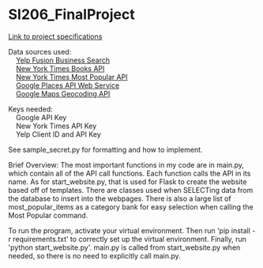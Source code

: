 # SI206_FinalProject

[Link to project specifications](https://docs.google.com/document/d/19vyyYe2d-VGWf_sN3y82lbJaitR4eN-LitTRz2COu1Q/edit)

Data sources used:  
&nbsp;&nbsp;&nbsp;&nbsp;[Yelp Fusion Business Search](https://www.yelp.com/developers/documentation/v3/business_search)  
&nbsp;&nbsp;&nbsp;&nbsp;[New York Times Books API](https://developer.nytimes.com/books_api.json)  
&nbsp;&nbsp;&nbsp;&nbsp;[New York Times Most Popular API](https://developer.nytimes.com/most_popular_api_v2.json)  
&nbsp;&nbsp;&nbsp;&nbsp;[Google Places API Web Service](https://developers.google.com/places/web-service/search)  
&nbsp;&nbsp;&nbsp;&nbsp;[Google Maps Geocoding API](https://developers.google.com/maps/documentation/geocoding/intro)  

Keys needed:  
&nbsp;&nbsp;&nbsp;&nbsp;Google API Key  
&nbsp;&nbsp;&nbsp;&nbsp;New York Times API Key  
&nbsp;&nbsp;&nbsp;&nbsp;Yelp Client ID and API Key  

See sample_secret.py for formatting and how to implement.



Brief Overview: The most important functions in my code are in main.py, which contain all of the API call functions. Each function calls the API in its name. As for start_website.py, that is used for Flask to create the website based off of templates. There are classes used when SELECTing data from the database to insert into the webpages. There is also a large list of most_popular_items as a category bank for easy selection when calling the Most Popular command.

To run the program, activate your virtual environment. Then run 'pip install -r requirements.txt' to correctly set up the virtual environment. Finally, run 'python start_website.py'. main.py is called from start_website.py when needed, so there is no need to explicitly call main.py.
